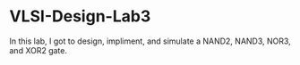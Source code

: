 # VLSI-Design-Lab3
In this lab, I got to design, impliment, and simulate a NAND2, NAND3, NOR3, and XOR2 gate. 
